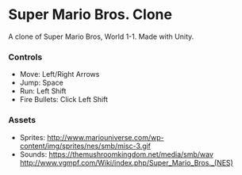 # Super Mario Bros. Clone
A clone of Super Mario Bros, World 1-1. Made with Unity.

### Controls
* Move: Left/Right Arrows
* Jump: Space
* Run: Left Shift
* Fire Bullets: Click Left Shift

### Assets
* Sprites: http://www.mariouniverse.com/wp-content/img/sprites/nes/smb/misc-3.gif
* Sounds: https://themushroomkingdom.net/media/smb/wav http://www.vgmpf.com/Wiki/index.php/Super_Mario_Bros._(NES)
